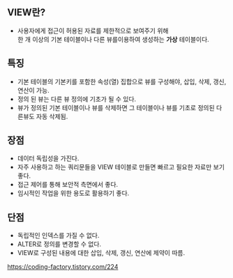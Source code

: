 ## VIEW란?

- 사용자에게 접근이 허용된 자료를 제한적으로 보여주기 위해 <br>
  한 개 이상의 기본 테이블이나 다른 뷰를이용하여 생성하는 <strong>가상</strong> 테이블이다.

## 특징

- 기본 테이블의 기본키를 포함한 속성(열) 집합으로 뷰를 구성해야, 삽입, 삭제, 갱신, 연산이 가능.
- 정의 된 뷰는 다른 뷰 정의에 기초가 될 수 있다.
- 뷰가 정의된 기본 테이블이나 뷰를 삭제하면 그 테이블이나 뷰를 기초로 정의된 다른뷰도 자동 삭제됨.

## 장점

- 데이터 독립성을 가진다.
- 자주 사용하고 하는 쿼리문들을 VIEW 테이블로 만들면 빠르고 필요한 자료만 보기 좋다.
- 접근 제어를 통해 보안적 측면에서 좋다.
- 임시적인 작업을 위한 용도로 활용하기 좋다.

## 단점

- 독립적인 인덱스를 가질 수 없다.
- ALTER로 정의를 변경할 수 없다.
- VIEW로 구성된 내용에 대한 삽입, 삭제, 갱신, 연산에 제약이 따름.

https://coding-factory.tistory.com/224
